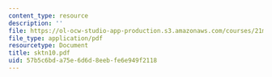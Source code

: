```yaml
---
content_type: resource
description: ''
file: https://ol-ocw-studio-app-production.s3.amazonaws.com/courses/21m-735-technical-design-scenery-mechanisms-and-special-effects-spring-2004/57b5c6bda75e6d6d8eebfe6e949f2118_sktn10.pdf
file_type: application/pdf
resourcetype: Document
title: sktn10.pdf
uid: 57b5c6bd-a75e-6d6d-8eeb-fe6e949f2118
---
```

